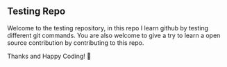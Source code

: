 ## Testing Repo

Welcome to the testing repository, in this repo I learn github by testing different git commands. You are also welcome to give a try to learn a open source contribution by contributing to this repo.

Thanks and Happy Coding! 🚀